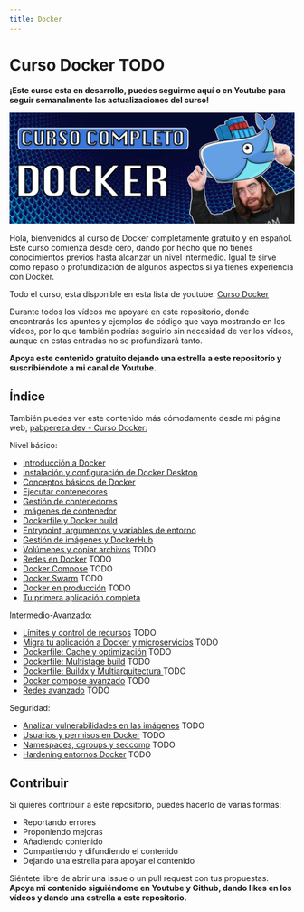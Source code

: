 ```yaml
---
title: Docker
---
```


# Curso Docker TODO

**¡Este curso esta en desarrollo, puedes seguirme aquí o en Youtube para seguir semanalmente las actualizaciones del curso!**

![](img/banner_docker.png)

Hola, bienvenidos al curso de Docker completamente gratuito y en español. Este curso comienza desde cero, dando por hecho que no tienes conocimientos previos hasta alcanzar un nivel intermedio. Igual te sirve como repaso o profundización de algunos aspectos si ya tienes experiencia con Docker.

Todo el curso, esta disponible en esta lista de youtube: [Curso Docker](https://www.youtube.com/playlist?list=PLQhxXeq1oc2n7YnjRhq7qVMzZWtDY7Zz0)

Durante todos los vídeos me apoyaré en este repositorio, donde encontrarás los apuntes y ejemplos de código que vaya mostrando en los vídeos, por lo que también podrías seguirlo sin necesidad de ver los vídeos, aunque en estas entradas no se profundizará tanto.

**Apoya este contenido gratuito dejando una estrella a este repositorio y suscribiéndote a mi canal de Youtube.**


## Índice
También puedes ver este contenido más cómodamente desde mi página web, [pabpereza.dev - Curso Docker:](https://pabpereza.dev/docs/cursos/)

Nivel básico:
* [Introducción a Docker](1.Introduccion.md)
* [Instalación y configuración de Docker Desktop](2.Instalacion.md) 
* [Conceptos básicos de Docker](3.Conceptos_basicos.md)
* [Ejecutar contenedores](4.Ejecutar_un_contenedor.md)
* [Gestión de contenedores](5.Gestion_de_contenedores.md) 
* [Imágenes de contenedor](6.Imagenes.md) 
* [Dockerfile y Docker build](7.Dockerfile_dockerbuild.md) 
* [Entrypoint, argumentos y variables de entorno](8.Entrypoint_argumentos_variables_entorno.md)
* [Gestión de imágenes y DockerHub](9.Gestion_imagenes.md) 
* [Volúmenes y copiar archivos](10.Volumenes_y_archivos.md) TODO
* [Redes en Docker](11.Redes.md) TODO
* [Docker Compose](12.Docker_compose.md) TODO
* [Docker Swarm](13.Docker_swarm.md) TODO
* [Docker en producción](14.Docker_en_producción.md) TODO
* [Tu primera aplicación completa](15.Tu_primera_app.md)

Intermedio-Avanzado:
* [Límites y control de recursos](#límites-y-control-de-recursos) TODO
* [Migra tu aplicación a Docker y microservicios](#migra-tu-aplicación) TODO
* [Dockerfile: Cache y optimización](#dockerfile-cache) TODO
* [Dockerfile: Multistage build](#dockerfile-multistage-build) TODO
* [Dockerfile: Buildx y Multiarquitectura ](#dockerfile-buildkit) TODO
* [Docker compose avanzado](#docker-compose-avanzado) TODO
* [Redes avanzado](#redes-avanzado) TODO


Seguridad:
* [Analizar vulnerabilidades en las imágenes](#seguridad-imágenes) TODO
* [Usuarios y permisos en Docker](#usuarios-permisos) TODO
* [Namespaces, cgroups y seccomp](#namespaces-cgroups-seccomp) TODO
* [Hardening entornos Docker](#hardening-docker) TODO



## Contribuir
Si quieres contribuir a este repositorio, puedes hacerlo de varias formas:
* Reportando errores
* Proponiendo mejoras
* Añadiendo contenido 
* Compartiendo y difundiendo el contenido
* Dejando una estrella para apoyar el contenido
  
Siéntete libre de abrir una issue o un pull request con tus propuestas. **Apoya mi contenido siguiéndome en Youtube y Github, dando likes en los vídeos y dando una estrella a este repositorio.**
